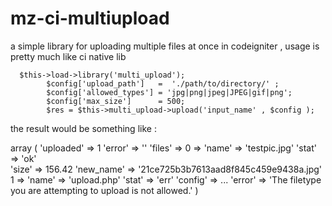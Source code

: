 # mz-ci-multiupload
a simple library for uploading multiple files at once in codeigniter , usage is pretty much like ci native lib

      $this->load->library('multi_upload');
			$config['upload_path']   =  './path/to/directory/' ;
			$config['allowed_types'] = 'jpg|png|jpeg|JPEG|gif|png';
			$config['max_size']      = 500;
			$res = $this->multi_upload->upload('input_name' , $config );
			
the result would be something like : 

array
(
  'uploaded' =>  1
  'error'    =>  '' 
  'files'    => 
          			0 => 
          			  'name' =>  'testpic.jpg' 
          			  'stat' =>  'ok'  
          			  'size' =>  156.42
          			  'new_name' => '21ce725b3b7613aad8f845c459e9438a.jpg' 
          		   1 => 
          		    'name' => 'upload.php' 
          			  'stat' => 'err' 
          			  'config' =>    ...
          			  'error' =>  'The filetype you are attempting to upload is not allowed.' 
			  )




